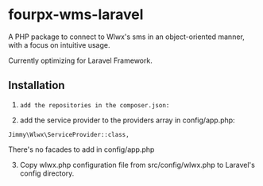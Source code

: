 fourpx-wms-laravel
============

A PHP package to connect to Wlwx's sms in an object-oriented manner, with a focus on intuitive usage.

Currently optimizing for Laravel Framework.

## Installation

1. `add the repositories in the composer.json:`

2. add the service provider to the providers array in config/app.php:
```
Jimmy\Wlwx\ServiceProvider::class,
```

There's no facades to add in config/app.php

3. Copy wlwx.php configuration file from src/config/wlwx.php to Laravel's config directory.
